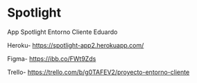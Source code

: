 # Spotlight
App Spotlight Entorno Cliente Eduardo

Heroku- https://spotlight-app2.herokuapp.com/

Figma- https://ibb.co/FWt9Zds

Trello- https://trello.com/b/g0TAFEV2/proyecto-entorno-cliente
